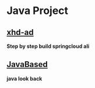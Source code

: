 # Java Project
## [xhd-ad](https://github.com/Bigdongzai/Java/tree/master/xhd-ad)
   **Step by step build springcloud ali**
## [JavaBased](https://github.com/Bigdongzai/Java/tree/master/JavaBased)
   **java look back**
